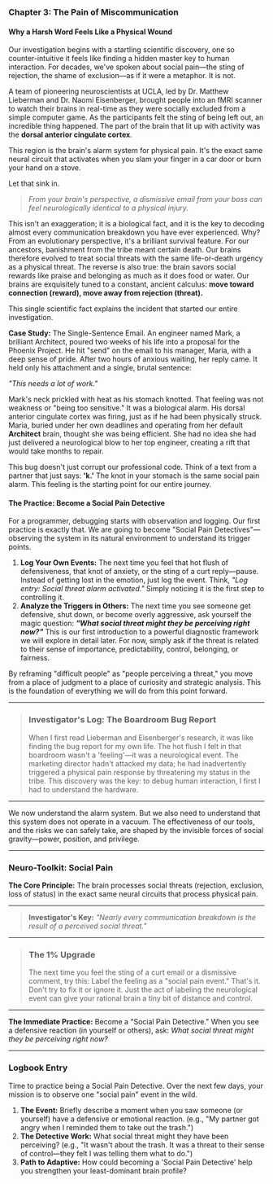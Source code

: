 ### **Chapter 3: The Pain of Miscommunication**
#### Why a Harsh Word Feels Like a Physical Wound

Our investigation begins with a startling scientific discovery, one so counter-intuitive it feels like finding a hidden master key to human interaction. For decades, we've spoken about social pain—the sting of rejection, the shame of exclusion—as if it were a metaphor. It is not.

A team of pioneering neuroscientists at UCLA, led by Dr. Matthew Lieberman and Dr. Naomi Eisenberger, brought people into an fMRI scanner to watch their brains in real-time as they were socially excluded from a simple computer game. As the participants felt the sting of being left out, an incredible thing happened. The part of the brain that lit up with activity was the **dorsal anterior cingulate cortex**.

This region is the brain's alarm system for physical pain. It's the exact same neural circuit that activates when you slam your finger in a car door or burn your hand on a stove.

Let that sink in.

> *From your brain's perspective, a dismissive email from your boss can feel neurologically identical to a physical injury.*

This isn't an exaggeration; it is a biological fact, and it is the key to decoding almost every communication breakdown you have ever experienced. Why? From an evolutionary perspective, it's a brilliant survival feature. For our ancestors, banishment from the tribe meant certain death. Our brains therefore evolved to treat social threats with the same life-or-death urgency as a physical threat. The reverse is also true: the brain savors social rewards like praise and belonging as much as it does food or water. Our brains are exquisitely tuned to a constant, ancient calculus: **move toward connection (reward), move away from rejection (threat).**

This single scientific fact explains the incident that started our entire investigation.

**Case Study:** The Single-Sentence Email.
An engineer named Mark, a brilliant Architect, poured two weeks of his life into a proposal for the Phoenix Project. He hit "send" on the email to his manager, Maria, with a deep sense of pride. After two hours of anxious waiting, her reply came. It held only his attachment and a single, brutal sentence:

*"This needs a lot of work."*

Mark's neck prickled with heat as his stomach knotted. That feeling was not weakness or "being too sensitive." It was a biological alarm. His dorsal anterior cingulate cortex was firing, just as if he had been physically struck. Maria, buried under her own deadlines and operating from her default **Architect** brain, thought she was being efficient. She had no idea she had just delivered a neurological blow to her top engineer, creating a rift that would take months to repair.

This bug doesn't just corrupt our professional code. Think of a text from a partner that just says: **'k.'** The knot in your stomach is the same social pain alarm. This feeling is the starting point for our entire journey.

#### **The Practice: Become a Social Pain Detective**

For a programmer, debugging starts with observation and logging. Our first practice is exactly that. We are going to become "Social Pain Detectives"—observing the system in its natural environment to understand its trigger points.

1.  **Log Your Own Events:** The next time you feel that hot flush of defensiveness, that knot of anxiety, or the sting of a curt reply—pause. Instead of getting lost in the emotion, just log the event. Think, *"Log entry: Social threat alarm activated."* Simply noticing it is the first step to controlling it.
2.  **Analyze the Triggers in Others:** The next time you see someone get defensive, shut down, or become overly aggressive, ask yourself the magic question: ***"What social threat might they be perceiving right now?"*** This is our first introduction to a powerful diagnostic framework we will explore in detail later. For now, simply ask if the threat is related to their sense of importance, predictability, control, belonging, or fairness.

By reframing "difficult people" as "people perceiving a threat," you move from a place of judgment to a place of curiosity and strategic analysis. This is the foundation of everything we will do from this point forward.

---
> ### **Investigator's Log: The Boardroom Bug Report**
>
> When I first read Lieberman and Eisenberger's research, it was like finding the bug report for my own life. The hot flush I felt in that boardroom wasn't a 'feeling'—it was a neurological event. The marketing director hadn't attacked my data; he had inadvertently triggered a physical pain response by threatening my status in the tribe. This discovery was the key: to debug human interaction, I first I had to understand the hardware.

---

We now understand the alarm system. But we also need to understand that this system does not operate in a vacuum. The effectiveness of our tools, and the risks we can safely take, are shaped by the invisible forces of social gravity—power, position, and privilege.

---
### **Neuro-Toolkit: Social Pain**

**The Core Principle:**
The brain processes social threats (rejection, exclusion, loss of status) in the exact same neural circuits that process physical pain.

---

> **Investigator's Key:**
> *"Nearly every communication breakdown is the result of a perceived social threat."*

---

> ### **The 1% Upgrade**
>
> The next time you feel the sting of a curt email or a dismissive comment, try this: Label the feeling as a "social pain event." That's it. Don't try to fix it or ignore it. Just the act of labeling the neurological event can give your rational brain a tiny bit of distance and control.

---

**The Immediate Practice:**
Become a "Social Pain Detective." When you see a defensive reaction (in yourself or others), ask: *What social threat might they be perceiving right now?*

---
### **Logbook Entry**

Time to practice being a Social Pain Detective. Over the next few days, your mission is to observe one "social pain" event in the wild.

1.  **The Event:** Briefly describe a moment when you saw someone (or yourself) have a defensive or emotional reaction. (e.g., "My partner got angry when I reminded them to take out the trash.")
2.  **The Detective Work:** What social threat might they have been perceiving? (e.g., "It wasn't about the trash. It was a threat to their sense of control—they felt I was telling them what to do.")
3.  **Path to Adaptive:** How could becoming a 'Social Pain Detective' help you strengthen your least-dominant brain profile?
